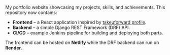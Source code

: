 My portfolio website showcasing my projects, skills, and achievements. This repository now contains:

* **Frontend** – a React application inspired by [takeuforward profile](https://takeuforward.org/profile/sha1am).
* **Backend** – a simple Django REST Framework (DRF) API.
* **CI/CD** – example Jenkins pipeline for building and deploying both parts.

The frontend can be hosted on **Netlify** while the DRF backend can run on **Render**.